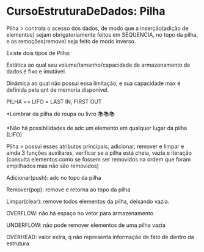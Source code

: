 # CursoEstruturaDeDados: Pilha

Pilha > controla o acesso dos dados, de modo que a inserção(adição de elementos) sejam obrigatoriamente feitos em SEQUENCIA,
no topo da pilha, e as remoções(remove) seja feito de modo inverso. 

Existe dois tipos de Pilha:

Estática ao qual seu volume/tamanho/capacidade de armazenamento de dados é fixo e imutável. 

Dinâmica ao qual não possui essa limitação, e sua capacidade max é definida pela qnt de memoria disponível. 

PILHA == LIFO = LAST IN, FIRST OUT
 
*Lembrar da pilha de roupa ou livro 📚📚📚

*Não há possibilidades de adc um elemento em qualquer lugar da pilha (LIFO)

Pilha > possui esses atributos principais: adicionar, remover e limpar
e ainda 3 funções auxiliares, verificar se a pilha está cheia, vazia e
iteração (consulta elementos como se fossem ser removidos na ordem que foram empilhados mas não são removidos) 

Adicionar(push): adc no topo da pilha

Remover(pop): remove e retorna ao topo da pilha

Limpar(clear): remove todos elementos da pilha, deixando vazia.

OVERFLOW: não há espaço no vetor para armazenamento

UNDERFLOW: não pode remover elementos de uma pilha vazia

OVERHEAD: valor extra, q não representa informação de fato de dentro da estrutura
